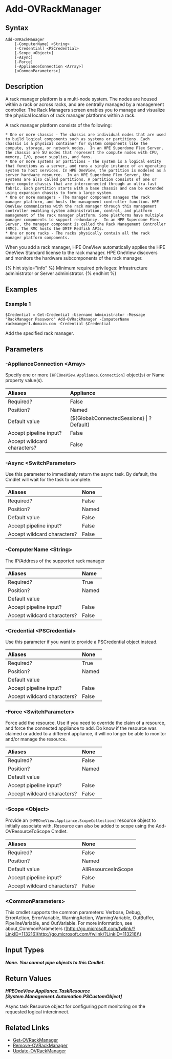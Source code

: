 ﻿---
description: Add supported Rack Manager (HPE Superdome Flex) resource.
---

# Add-OVRackManager

## Syntax

```text
Add-OVRackManager
    [-ComputerName] <String>
    [-Credential] <PSCredential>
    [-Scope <Object>]
    [-Async]
    [-Force]
    [-ApplianceConnection <Array>]
    [<CommonParameters>]
```

## Description

A rack manager platform is a multi-node system. The nodes are housed within a rack or across racks, and are centrally managed by a management controller. The Rack Managers screen enables you to manage and visualize the physical location of rack manager platforms within a rack.

A rack manager platform consists of the following:

    * One or more chassis - The chassis are individual nodes that are used to build logical components such as systems or partitions. Each chassis is a physical container for system components like the compute, storage, or network nodes.  In an HPE Superdome Flex Server, the chassis are 5U nodes that represent the compute nodes with CPU, memory, I/O, power supplies, and fans.
    * One or more systems or partitions - The system is a logical entity that functions as a server, and runs a single instance of an operating system to host services. In HPE OneView, the partition is modeled as a server hardware resource.  In an HPE Superdome Flex Server, the systems are also called partitions. A partition consists of one or more compute chassis that are interconnected through an ultra-fast fabric. Each partition starts with a base chassis and can be extended using expansion chassis to form a large system.
    * One or more managers - The manager component manages the rack manager platform, and hosts the management controller function. HPE OneView communicates with the rack manager through this management controller enabling system administration, control, and platform management of the rack manager platform. Some platforms have multiple manager components to support redundancy.  In an HPE Superdome Flex Server, the manager component is called the Rack Management Controller (RMC). The RMC hosts the DMTF Redfish APIs.
    * One or more racks - The racks physically contain all the rack manager platform components.

When you add a rack manager, HPE OneView automatically applies the HPE OneView Standard license to the rack manager. HPE OneView discovers and monitors the hardware subcomponents of the rack manager.

{% hint style="info" %}
Minimum required privileges: Infrastructure administrator or Server administrator.
{% endhint %}

## Examples

###  Example 1 

```text
$Credential = Get-Credential -Username Administrator -Message "RackManager Password" Add-OVRackManager -ComputerName rackmanger1.domain.com -Credential $Credential
```

Add the specified rack manager.

## Parameters

### -ApplianceConnection &lt;Array&gt;

Specify one or more `[HPEOneView.Appliance.Connection]` object(s) or Name property value(s).

| Aliases | Appliance |
| :--- | :--- |
| Required? | False |
| Position? | Named |
| Default value | (${Global:ConnectedSessions} &vert; ? Default) |
| Accept pipeline input? | False |
| Accept wildcard characters? | False |

### -Async &lt;SwitchParameter&gt;

Use this parameter to immediately return the async task.  By default, the Cmdlet will wait for the task to complete.

| Aliases | None |
| :--- | :--- |
| Required? | False |
| Position? | Named |
| Default value | False |
| Accept pipeline input? | False |
| Accept wildcard characters? | False |

### -ComputerName &lt;String&gt;

The IP/Address of the supported rack manager

| Aliases | Name |
| :--- | :--- |
| Required? | True |
| Position? | Named |
| Default value |  |
| Accept pipeline input? | False |
| Accept wildcard characters? | False |

### -Credential &lt;PSCredential&gt;

Use this parameter if you want to provide a PSCredential object instead.

| Aliases | None |
| :--- | :--- |
| Required? | True |
| Position? | Named |
| Default value |  |
| Accept pipeline input? | False |
| Accept wildcard characters? | False |

### -Force &lt;SwitchParameter&gt;

Force add the resource.  Use if you need to override the claim of a resource, and force the connected appliance to add.  Do know if the resource was claimed or added to a different appliance, it will no longer be able to monitor and/or manage the resource.

| Aliases | None |
| :--- | :--- |
| Required? | False |
| Position? | Named |
| Default value |  |
| Accept pipeline input? | False |
| Accept wildcard characters? | False |

### -Scope &lt;Object&gt;

Provide an `[HPEOneView.Appliance.ScopeCollection]` resource object to initially associate with.  Resource can also be added to scope using the Add-OVResourceToScope Cmdlet.

| Aliases | None |
| :--- | :--- |
| Required? | False |
| Position? | Named |
| Default value | AllResourcesInScope |
| Accept pipeline input? | False |
| Accept wildcard characters? | False |

### &lt;CommonParameters&gt;

This cmdlet supports the common parameters: Verbose, Debug, ErrorAction, ErrorVariable, WarningAction, WarningVariable, OutBuffer, PipelineVariable, and OutVariable. For more information, see about\_CommonParameters \([http://go.microsoft.com/fwlink/?LinkID=113216](http://go.microsoft.com/fwlink/?LinkID=113216)\)

## Input Types

_**None.  You cannot pipe objects to this Cmdlet.**_

## Return Values

_**HPEOneView.Appliance.TaskResource [System.Management.Automation.PSCustomObject]**_

Async task Resource object for configuring port monitoring on the requested logical intercinnect.

## Related Links

* [Get-OVRackManager](get-ovrackmanager.md)
* [Remove-OVRackManager](remove-ovrackmanager.md)
* [Update-OVRackManager](update-ovrackmanager.md)
